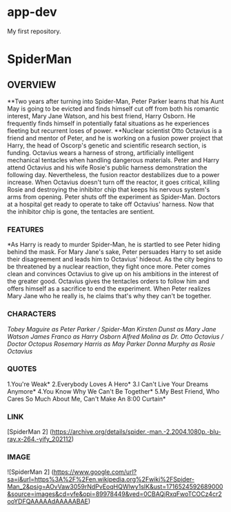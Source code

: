 # app-dev
My first repository.
# SpiderMan 
## OVERVIEW  
**Two years after turning into Spider-Man, Peter Parker learns that his Aunt May is going to be evicted and finds himself cut off from both his romantic interest, Mary Jane Watson, and his best friend, Harry Osborn. He frequently finds himself in potentially fatal situations as he experiences fleeting but recurrent loses of power. 
**Nuclear scientist Otto Octavius is a friend and mentor of Peter, and he is working on a fusion power project that Harry, the head of Oscorp's genetic and scientific research section, is funding. Octavius wears a harness of strong, artificially intelligent mechanical tentacles when handling dangerous materials. Peter and Harry attend Octavius and his wife Rosie's public harness demonstration the following day. Nevertheless, the fusion reactor destabilizes due to a power increase. When Octavius doesn't turn off the reactor, it goes critical, killing Rosie and destroying the inhibitor chip that keeps his nervous system's arms from opening. Peter shuts off the experiment as Spider-Man. Doctors at a hospital get ready to operate to take off Octavius' harness. Now that the inhibitor chip is gone, the tentacles are sentient.
### FEATURES
*As Harry is ready to murder Spider-Man, he is startled to see Peter hiding behind the mask. For Mary Jane's sake, Peter persuades Harry to set aside their disagreement and leads him to Octavius' hideout. As the city begins to be threatened by a nuclear reaction, they fight once more. Peter comes clean and convinces Octavius to give up on his ambitions in the interest of the greater good. Octavius gives the tentacles orders to follow him and offers himself as a sacrifice to end the experiment. When Peter realizes Mary Jane who he really is, he claims that's why they can't be together.
### CHARACTERS
*Tobey Maguire as Peter Parker / Spider-Man*
*Kirsten Dunst as Mary Jane Watson*
*James Franco as Harry Osborn*
*Alfred Molina as Dr. Otto Octavius / Doctor Octopus*
*Rosemary Harris as May Parker*
*Donna Murphy as Rosie Octavius*
### QUOTES
1.You're Weak*
2.Everybody Loves A Hero*
3.I Can't Live Your Dreams Anymore*
4.You Know Why We Can't Be Together*
5.My Best Friend, Who Cares So Much About Me, Can't Make An 8:00 Curtain*
### LINK
[SpiderMan 2] (https://archive.org/details/spider.-man.-2.2004.1080p.-blu-ray.x-264.-yify_202112)
### IMAGE
![SpiderMan 2] (https://www.google.com/url?sa=i&url=https%3A%2F%2Fen.wikipedia.org%2Fwiki%2FSpider-Man_2&psig=AOvVaw3059rNdPvEoqHQWlwy1sIK&ust=1716524592689000&source=images&cd=vfe&opi=89978449&ved=0CBAQjRxqFwoTCOCz4cr2ooYDFQAAAAAdAAAAABAE)




